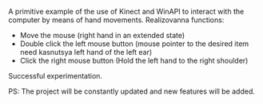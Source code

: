 A primitive example of the use of Kinect and WinAPI to interact with the computer by means of hand movements.
Realizovanna functions:
 - Move the mouse (right hand in an extended state)
 - Double click the left mouse button (mouse pointer to the desired item need kasnutsya left hand of the left ear)
 - Click the right mouse button (Hold the left hand to the right shoulder)

Successful experimentation.

PS: The project will be constantly updated and new features will be added.
